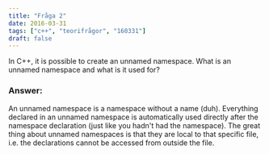 ```yaml
---
title: "Fråga 2"
date: 2016-03-31
tags: ["c++", "teorifrågor", "160331"]
draft: false
---
```


In C++, it is possible to create an unnamed namespace. What is an unnamed namespace and what is it used for?
<!--more-->
### Answer:
An unnamed namespace is a namespace without a name (duh). Everything declared in an unnamed namespace is automatically used directly after the namespace declaration (just like you hadn't had the namespace). The great thing about unnamed namespaces is that they are local to that specific file, i.e. the declarations cannot be accessed from outside the file.